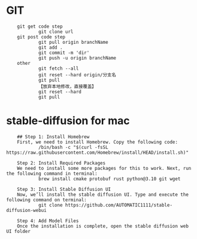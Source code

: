 # GIT
        git get code step
                git clone url
        git post code step
                git pull origin branchName
                git add .
                git commit -m 'dir'
                git push -u origin branchName
        other
                git fetch --all
                git reset --hard origin/分支名
                git pull
                【放弃本地修改，直接覆盖】
                git reset --hard
                git pull
        

# stable-diffusion for mac
        ## Step 1: Install Homebrew
        First, we need to install Homebrew. Copy the following code:
                /bin/bash -c "$(curl -fsSL https://raw.githubusercontent.com/Homebrew/install/HEAD/install.sh)"
        
        Step 2: Install Required Packages
        We need to install some more packages for this to work. Next, run the following command in terminal:
                brew install cmake protobuf rust python@3.10 git wget
        
        Step 3: Install Stable Diffusion UI
        Now, we’ll install the stable diffusion UI. Type and execute the following command on terminal:
                git clone https://github.com/AUTOMATIC1111/stable-diffusion-webui

        Step 4: Add Model Files
        Once the installation is complete, open the stable diffusion web UI folder
